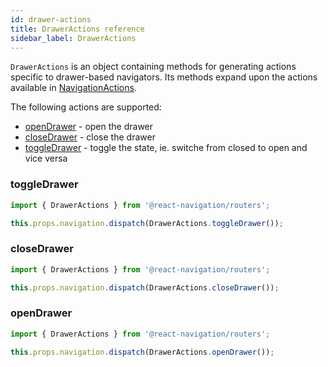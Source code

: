 ```yaml
---
id: drawer-actions
title: DrawerActions reference
sidebar_label: DrawerActions
---
```


`DrawerActions` is an object containing methods for generating actions specific to drawer-based navigators. Its methods expand upon the actions available in [NavigationActions](navigation-actions.html).

The following actions are supported:

- [openDrawer](#openDrawer) - open the drawer
- [closeDrawer](#closeDrawer) - close the drawer
- [toggleDrawer](#toggleDrawer) - toggle the state, ie. switche from closed to open and vice versa

### toggleDrawer

```js
import { DrawerActions } from '@react-navigation/routers';

this.props.navigation.dispatch(DrawerActions.toggleDrawer());
```

### closeDrawer

```js
import { DrawerActions } from '@react-navigation/routers';

this.props.navigation.dispatch(DrawerActions.closeDrawer());
```

### openDrawer

```js
import { DrawerActions } from '@react-navigation/routers';

this.props.navigation.dispatch(DrawerActions.openDrawer());
```
